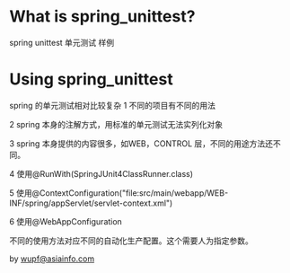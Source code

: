 # What is spring_unittest?

spring unittest 单元测试 样例


# Using spring_unittest

spring 的单元测试相对比较复杂
1 不同的项目有不同的用法

2 spring 本身的注解方式，用标准的单元测试无法实列化对象

3 spring 本身提供的内容很多，如WEB，CONTROL 层，不同的用途方法还不同。

4 使用@RunWith(SpringJUnit4ClassRunner.class)

5 使用@ContextConfiguration("file:src/main/webapp/WEB-INF/spring/appServlet/servlet-context.xml") 

6 使用@WebAppConfiguration

不同的使用方法对应不同的自动化生产配置。这个需要人为指定参数。

by wupf@asiainfo.com
